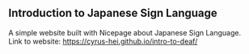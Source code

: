 ## Introduction to Japanese Sign Language
A simple website built with Nicepage about Japanese Sign Language. <br>
Link to website: https://cyrus-hei.github.io/intro-to-deaf/
